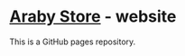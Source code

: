 # <a href="https://abdulrahmans254.github.io/Ecommerce-arabic/">Araby Store</a> - website

This is a GitHub pages repository.
